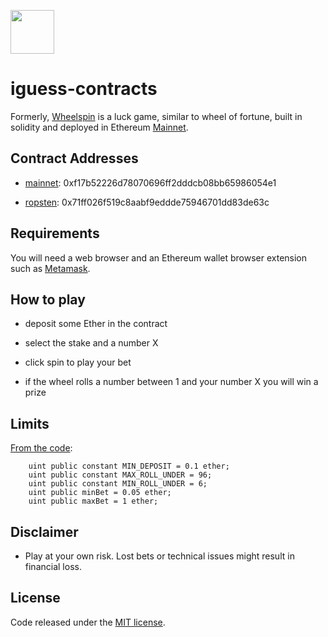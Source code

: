 <a href="https://wheelspin.io"><img src="https://raw.githubusercontent.com/wheelspinio/wheelspin-io-contracts/master/logo_512.png" height="70"></a>

# iguess-contracts

Formerly, [Wheelspin](https://wheelspin.io) is a luck game, similar to wheel of fortune, built in solidity and deployed in Ethereum [Mainnet](https://blockscout.com/eth/mainnet/).

## Contract Addresses

- [mainnet](https://etherscan.io/address/0xf17b52226d78070696ff2dddcb08bb65986054e1): 0xf17b52226d78070696ff2dddcb08bb65986054e1

- [ropsten](https://ropsten.etherscan.io/address/0x71ff026f519c8aabf9eddde75946701dd83de63c): 0x71ff026f519c8aabf9eddde75946701dd83de63c

## Requirements

You will need a web browser and an Ethereum wallet browser extension such as [Metamask](https://metamask.io/).

## How to play

- deposit some Ether in the contract

- select the stake and a number X

- click spin to play your bet

- if the wheel rolls a number between 1 and your number X you will win a prize

## Limits

[From the code](https://github.com/wheelspinio/wheelspin-io-contracts/blob/master/Gamble.sol#L12):

```
    uint public constant MIN_DEPOSIT = 0.1 ether;
    uint public constant MAX_ROLL_UNDER = 96;
    uint public constant MIN_ROLL_UNDER = 6;
    uint public minBet = 0.05 ether;
    uint public maxBet = 1 ether;
```

## Disclaimer

- Play at your own risk. Lost bets or technical issues might result in financial loss.

## License

Code released under the [MIT license](./LICENSE).
